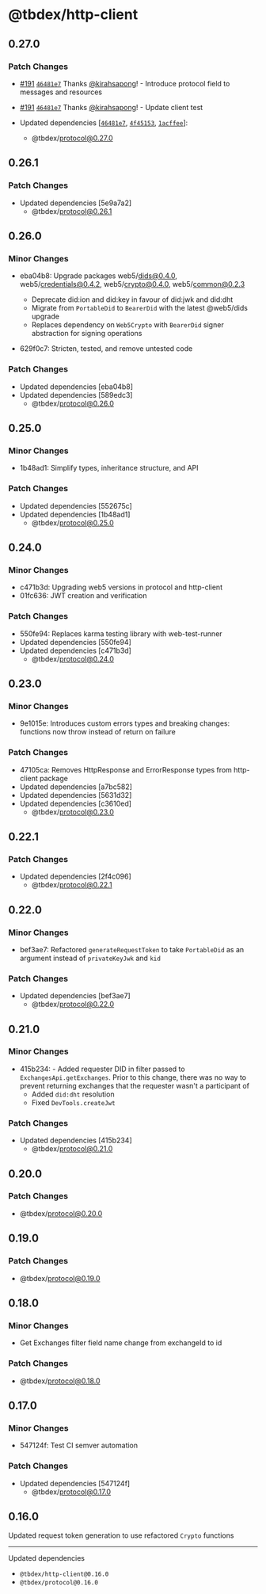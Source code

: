 # @tbdex/http-client

## 0.27.0

### Patch Changes

- [#191](https://github.com/TBD54566975/tbdex-js/pull/191) [`46481e7`](https://github.com/TBD54566975/tbdex-js/commit/46481e7fe74111f4f8a3cc7bf3f7943843a30cf7) Thanks [@kirahsapong](https://github.com/kirahsapong)! - Introduce protocol field to messages and resources

- [#191](https://github.com/TBD54566975/tbdex-js/pull/191) [`46481e7`](https://github.com/TBD54566975/tbdex-js/commit/46481e7fe74111f4f8a3cc7bf3f7943843a30cf7) Thanks [@kirahsapong](https://github.com/kirahsapong)! - Update client test

- Updated dependencies [[`46481e7`](https://github.com/TBD54566975/tbdex-js/commit/46481e7fe74111f4f8a3cc7bf3f7943843a30cf7), [`4f45153`](https://github.com/TBD54566975/tbdex-js/commit/4f45153d19ac6722a84d6087a0e6119be32966dc), [`1acffee`](https://github.com/TBD54566975/tbdex-js/commit/1acffeeae4fa1820b63a340fcac1ea8fae4f0219)]:
  - @tbdex/protocol@0.27.0

## 0.26.1

### Patch Changes

- Updated dependencies [5e9a7a2]
  - @tbdex/protocol@0.26.1

## 0.26.0

### Minor Changes

- eba04b8: Upgrade packages web5/dids@0.4.0, web5/credentials@0.4.2, web5/crypto@0.4.0, web5/common@0.2.3

  - Deprecate did:ion and did:key in favour of did:jwk and did:dht
  - Migrate from `PortableDid` to `BearerDid` with the latest @web5/dids upgrade
  - Replaces dependency on `Web5Crypto` with `BearerDid` signer abstraction for signing operations

- 629f0c7: Stricten, tested, and remove untested code

### Patch Changes

- Updated dependencies [eba04b8]
- Updated dependencies [589edc3]
  - @tbdex/protocol@0.26.0

## 0.25.0

### Minor Changes

- 1b48ad1: Simplify types, inheritance structure, and API

### Patch Changes

- Updated dependencies [552675c]
- Updated dependencies [1b48ad1]
  - @tbdex/protocol@0.25.0

## 0.24.0

### Minor Changes

- c471b3d: Upgrading web5 versions in protocol and http-client
- 01fc636: JWT creation and verification

### Patch Changes

- 550fe94: Replaces karma testing library with web-test-runner
- Updated dependencies [550fe94]
- Updated dependencies [c471b3d]
  - @tbdex/protocol@0.24.0

## 0.23.0

### Minor Changes

- 9e1015e: Introduces custom errors types and breaking changes: functions now throw instead of return on failure

### Patch Changes

- 47105ca: Removes HttpResponse and ErrorResponse types from http-client package
- Updated dependencies [a7bc582]
- Updated dependencies [5631d32]
- Updated dependencies [c3610ed]
  - @tbdex/protocol@0.23.0

## 0.22.1

### Patch Changes

- Updated dependencies [2f4c096]
  - @tbdex/protocol@0.22.1

## 0.22.0

### Minor Changes

- bef3ae7: Refactored `generateRequestToken` to take `PortableDid` as an argument instead of `privateKeyJwk` and `kid`

### Patch Changes

- Updated dependencies [bef3ae7]
  - @tbdex/protocol@0.22.0

## 0.21.0

### Minor Changes

- 415b234: - Added requester DID in filter passed to `ExchangesApi.getExchanges`. Prior to this change, there was no way to prevent returning exchanges that the requester wasn't a participant of
  - Added `did:dht` resolution
  - Fixed `DevTools.createJwt`

### Patch Changes

- Updated dependencies [415b234]
  - @tbdex/protocol@0.21.0

## 0.20.0

### Patch Changes

- @tbdex/protocol@0.20.0

## 0.19.0

### Patch Changes

- @tbdex/protocol@0.19.0

## 0.18.0

### Minor Changes

- Get Exchanges filter field name change from exchangeId to id

### Patch Changes

- @tbdex/protocol@0.18.0

## 0.17.0

### Minor Changes

- 547124f: Test CI semver automation

### Patch Changes

- Updated dependencies [547124f]
  - @tbdex/protocol@0.17.0

## 0.16.0

Updated request token generation to use refactored `Crypto` functions

---

Updated dependencies

- `@tbdex/http-client@0.16.0`
- `@tbdex/protocol@0.16.0`
